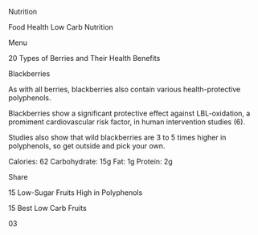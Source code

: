 Nutrition

Food
Health
Low Carb
Nutrition

Menu


20 Types of Berries and Their Health Benefits

Blackberries

As with all berries, blackberries also contain various health-protective polyphenols.

Blackberries show a significant protective effect against LBL-oxidation, a promiment cardiovascular risk factor, in human intervention studies (6).

Studies also show that wild blackberries are 3 to 5 times higher in polyphenols, so get outside and pick your own.

Calories: 62
Carbohydrate: 15g
Fat: 1g
Protein: 2g

Share


15 Low-Sugar Fruits High in Polyphenols

15 Best Low Carb Fruits

03
